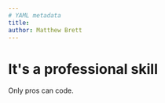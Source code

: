 ```yaml
---
# YAML metadata
title: 
author: Matthew Brett
---
```


# It's a professional skill

Only pros can code.

